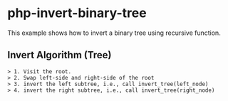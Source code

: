 # php-invert-binary-tree
 
This example shows how to invert a binary tree using recursive function.


## Invert Algorithm (Tree)
	> 1. Visit the root.
	> 2. Swap left-side and right-side of the root
	> 3. invert the left subtree, i.e., call invert_tree(left_node)
	> 4. invert the right subtree, i.e., call invert_tree(right_node) 
